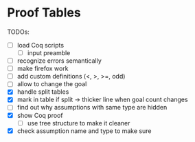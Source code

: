 # Proof Tables


TODOs:
- [ ] load Coq scripts
    - [ ] input preamble
- [ ] recognize errors semantically
- [ ] make firefox work
- [ ] add custom definitions (<, >, >=, odd)
- [ ] allow to change the goal
- [x] handle split tables 
- [x] mark in table if split -> thicker line when goal count changes
- [ ] find out why assumptions with same type are hidden
- [x] show Coq proof
    - [ ] use tree structure to make it cleaner
- [x] check assumption name and type to make sure